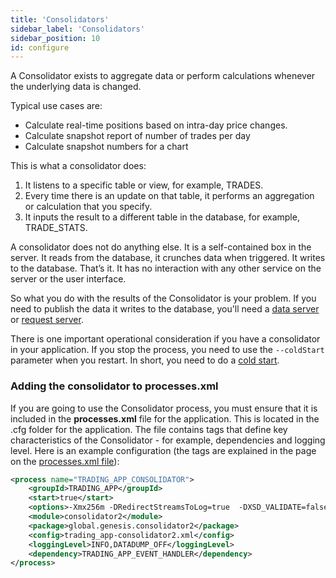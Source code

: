 ```yaml
---
title: 'Consolidators'
sidebar_label: 'Consolidators'
sidebar_position: 10
id: configure
---
```


A Consolidator exists to aggregate data or perform calculations whenever the underlying data is changed.

Typical use cases are:

- Calculate real-time positions based on intra-day price changes.
- Calculate snapshot report of number of trades per day
- Calculate snapshot numbers for a chart

This is what a consolidator does:

1. It listens to a specific table or view, for example, TRADES.
2. Every time there is an update on that table, it performs an aggregation or calculation that you specify.
3. It inputs the result to a different table in the database, for example, TRADE_STATS.

A consolidator does not do anything else. It is a self-contained box in the server. It reads from the database, it crunches data when triggered. It writes to the database. That’s it. It has no interaction with any other service on the server or the user interface.

So what you do with the results of the Consolidator is your problem. If you need to publish the data it writes to the database, you'll need a [data server](/platform-reference/configure-key-modules/data-servers/configure/) or [request server](/platform-reference/configure-key-modules/request-servers/configure/).

There is one important operational consideration if you have a consolidator in your application. If you stop the process, you need to use the `--coldStart` parameter when you restart. In short, you need to do a [cold start](/platform-reference/configure-key-modules/consolidators/coldstart/).

### Adding the consolidator to processes.xml

If you are going to use the Consolidator process, you must ensure that it is included in the  **processes.xml** file for the application. This is located in the .cfg folder for the application. The file contains tags that define key characteristics of the Consolidator - for example, dependencies and logging level. Here is an example configuration (the tags are explained in the page on the [processes.xml file](/platform-reference/essential-information/processes-xml)):
 

```xml
<process name="TRADING_APP_CONSOLIDATOR">
    <groupId>TRADING_APP</groupId>
    <start>true</start>
    <options>-Xmx256m -DRedirectStreamsToLog=true  -DXSD_VALIDATE=false</options>
    <module>consolidator2</module>
    <package>global.genesis.consolidator2</package>
    <config>trading_app-consolidator2.xml</config>
    <loggingLevel>INFO,DATADUMP_OFF</loggingLevel>
    <dependency>TRADING_APP_EVENT_HANDLER</dependency>
</process>
```